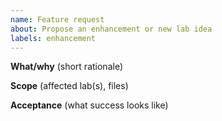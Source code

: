 ```yaml
---
name: Feature request
about: Propose an enhancement or new lab idea
labels: enhancement
---
```


**What/why**
(short rationale)

**Scope**
(affected lab(s), files)

**Acceptance**
(what success looks like)
